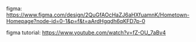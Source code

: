 figma: https://www.figma.com/design/2QuGfAOcHaZJ6aHXfuamnK/Hometown-Homepage?node-id=0-1&p=f&t=aArdHgqdh6qKFD7p-0

figma tutorial: https://www.youtube.com/watch?v=fZ-OU_7aBv4
